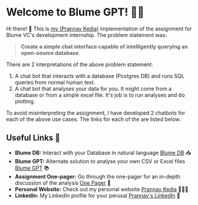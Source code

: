 # Welcome to Blume GPT! 🚀🤖

Hi there! 👋 This is [my (Prannay Kedia)](https://prannaykedia.com) implementation of the assignment for Blume VC's development internship. The problem statement was:

> **Create a simple chat interface capable of intelligently querying an open-source database**.

There are 2 interpretations of the above problem statement:

1. A chat bot that interacts with a database (Postgres DB) and runs SQL queries from normal human text.
2. A chat bot that analyses your data for you. It might come from a database or from a simple excel file. It's job is to run analyses and do plotting.

To avoid misinterpreting the assignment, I have developed 2 chatbots for each of the above use cases. The links for each of the are listed below.

## Useful Links 🔗

- **Blume DB:** Interact with your Database in natural language [Blume DB](https://blume-db.prannaykedia.com) 📥
- **Blume GPT:** Alternate solution to analyse your own CSV or Excel files [Blume GPT](https://blume-gpt.prannaykedia.com) 📚
- **Assignment One-pager:** Go through the one-pager for an in-depth discussion of the analysis [One Pager](https://docs.google.com/document/d/1KuTKd34k02EkyqAb4KT0WmOLy2kWQMRZmVrWbemEDlc/edit?usp=sharing) 💬
- **Personal Website:** Check out my personal website [Prannay Kedia](https://prannaykedia.com) 👨🏽‍💻
- **LinkedIn:** My LinkedIn profile for your perusal [Prannay's LinkedIn](https://www.linkedin.com/in/prannay-kedia) 💼
